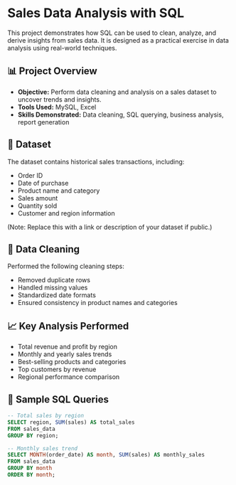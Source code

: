 # Sales Data Analysis with SQL

This project demonstrates how SQL can be used to clean, analyze, and derive insights from sales data. It is designed as a practical exercise in data analysis using real-world techniques.

## 📊 Project Overview

- **Objective:** Perform data cleaning and analysis on a sales dataset to uncover trends and insights.
- **Tools Used:** MySQL, Excel
- **Skills Demonstrated:** Data cleaning, SQL querying, business analysis, report generation

## 📁 Dataset

The dataset contains historical sales transactions, including:
- Order ID
- Date of purchase
- Product name and category
- Sales amount
- Quantity sold
- Customer and region information

(Note: Replace this with a link or description of your dataset if public.)

## 🧹 Data Cleaning

Performed the following cleaning steps:
- Removed duplicate rows
- Handled missing values
- Standardized date formats
- Ensured consistency in product names and categories

## 📈 Key Analysis Performed

- Total revenue and profit by region
- Monthly and yearly sales trends
- Best-selling products and categories
- Top customers by revenue
- Regional performance comparison

## 📌 Sample SQL Queries

```sql
-- Total sales by region
SELECT region, SUM(sales) AS total_sales
FROM sales_data
GROUP BY region;

-- Monthly sales trend
SELECT MONTH(order_date) AS month, SUM(sales) AS monthly_sales
FROM sales_data
GROUP BY month
ORDER BY month;

